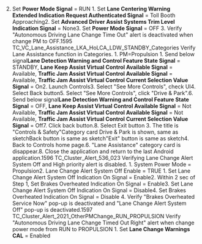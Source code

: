 2. Set **Power Mode Signal** = RUN 1. Set **Lane Centering Warning Extended Indication Request Authenticated Signal** = Toll Booth Approaching2. Set **Advanced Driver Assist Systems Trim Level Indication Signal** = None3. Set **Power Mode Signal** = OFF 3. Verify "Autonomous Driving Lane Change Time Out" alert is deactivated when change PM to OFF.1595 TC_VC_Lane_Assistance_LKA_HoLCA_LDW_STANDBY_Categories Verify Lane Assistance function in Categories. 1. PM=Propulsion 1. Send below signal**Lane Detection Warning and Control Feature State Signal** = STANDBY, **Lane Keep Assist Virtual Control Available Signal** = Available, **Traffic Jam Assist Virtual Control Available Signal** = Available, **Traffic Jam Assist Virtual Control Current Selection Value Signal** = On2. Launch Controls3. Select "See More Controls", check UI4. Select Back button5. Select "See More Controls", click "Drive & Park".6. Send below signal**Lane Detection Warning and Control Feature State Signal** = OFF, **Lane Keep Assist Virtual Control Available Signal** = Not Available, **Traffic Jam Assist Virtual Control Available Signal** = Not Available, **Traffic Jam Assist Virtual Control Current Selection Value Signal** = Off7. Click back button.8. Select Exit button 3. The title is "Controls & Safety"Category card Drive & Park is shown, same as sketchBack button is same as sketch"Exit" button is same as sketch4. Back to Controls home page.6. "Lane Assistance" category card is disappear.8. Close the application and return to the last Android application.1596 TC_Cluster_Alert_536_023 Verifying Lane Change Alert System Off and High priority alert is disabled. 1. System Power Mode = Propulsion2. Lane Change Alert System Off Enable = TRUE 1. Set Lane Change Alert System Off Indication On Signal = Enable2. Within 2 sec of Step 1, Set Brakes Overheated Indication On Signal = Enable3. Set Lane Change Alert System Off Indication On Signal = Disable4. Set Brakes Overheated Indication On Signal = Disable 4. Verify "Brakes Overheated Service Now" pop-up is deactivated and "Lane Change Alert System Off" pop-up is deactivated.1597 TC_Cluster_Alert_2021_OtherPMChange_RUN_PROPULSION Verify "Autonomous Driving Lane Change Timed Out Right" alert when change power mode from RUN to PROPULSION 1. Set **Lane Change Warnings CAL** = Enabled